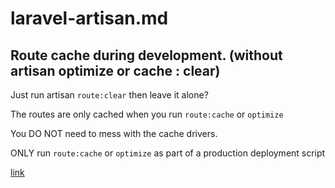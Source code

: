 # laravel-artisan.md

## Route cache during development. (without artisan optimize or cache : clear)

Just run artisan `route:clear` then leave it alone?

The routes are only cached when you run `route:cache` or `optimize`

You DO NOT need to mess with the cache drivers.

ONLY run `route:cache` or `optimize` as part of a production deployment script

[link](https://laracasts.com/discuss/channels/laravel/how-to-disable-route-cache-during-development-without-artisan-optimize-or-cache-clear?page=1&replyId=664664)
